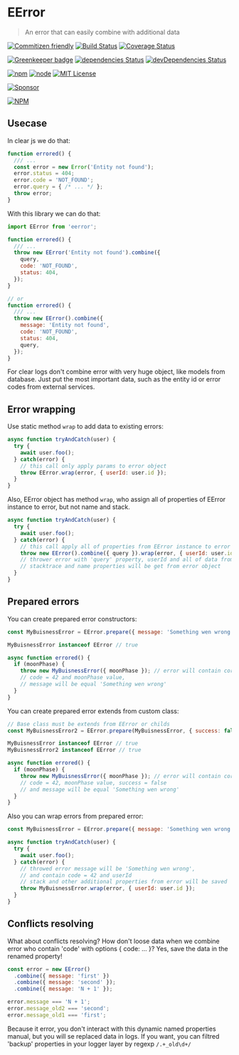 # EError
> An error that can easily combine with additional data

[![Commitizen friendly](https://img.shields.io/badge/commitizen-friendly-brightgreen.svg)](http://commitizen.github.io/cz-cli/)
[![Build Status](https://travis-ci.org/CheerlessCloud/eerror-js.svg?branch=master)](https://travis-ci.org/CheerlessCloud/eerror-js)
[![Coverage Status](https://coveralls.io/repos/github/CheerlessCloud/eerror-js/badge.svg?branch=master)](https://coveralls.io/github/CheerlessCloud/eerror-js?branch=master)

[![Greenkeeper badge](https://badges.greenkeeper.io/CheerlessCloud/eerror-js.svg)](https://greenkeeper.io/)
[![dependencies Status](https://david-dm.org/CheerlessCloud/eerror-js/status.svg)](https://david-dm.org/CheerlessCloud/eerror-js)
[![devDependencies Status](https://david-dm.org/CheerlessCloud/eerror-js/dev-status.svg)](https://david-dm.org/CheerlessCloud/eerror-js?type=dev)

[![npm](https://img.shields.io/npm/v/eerror.svg)]()
[![node](https://img.shields.io/node/v/eerror.svg)]()
[![MIT License](https://img.shields.io/npm/l/eerror.svg)]()

[![Sponsor](https://app.codesponsor.io/embed/jkPpzosXxwDBBaBNpoqWKCXd/CheerlessCloud/eerror-js.svg)](https://app.codesponsor.io/link/jkPpzosXxwDBBaBNpoqWKCXd/CheerlessCloud/eerror-js)

[![NPM](https://nodei.co/npm/eerror.png?downloads=true&downloadRank=true&stars=true)](https://nodei.co/npm/eerror/)


## Usecase
In clear js we do that:
```javascript
function errored() {
  /// ...
  const error = new Error('Entity not found');
  error.status = 404;
  error.code = 'NOT_FOUND';
  error.query = { /* ... */ };
  throw error;
}
```

With this library we can do that:
```javascript
import EError from 'eerror';

function errored() {
  /// ...
  throw new EError('Entity not found').combine({
    query,
    code: 'NOT_FOUND',
    status: 404,
  });
}

// or
function errored() {
  /// ...
  throw new EError().combine({
    message: 'Entity not found',
    code: 'NOT_FOUND',
    status: 404,
    query,
  });
}
```
For clear logs don't combine error with very huge object, like models from database. Just put the most important data, such as the entity id or error codes from external services.

## Error wrapping
Use static method ```wrap``` to add data to existing errors:
```javascript
async function tryAndCatch(user) {
  try {
    await user.foo();
  } catch(error) {
    // this call only apply params to error object
    throw EError.wrap(error, { userId: user.id });
  }
}
```
Also, EError object has method ```wrap```, who assign all of properties of EError instance to error, but not name and stack.
```javascript
async function tryAndCatch(user) {
  try {
    await user.foo();
  } catch(error) {
    // this call apply all of properties from EError instance to error object
    throw new EError().combine({ query }).wrap(error, { userId: user.id });
    // thrower error with 'query' property, userId and all of data from error object
    // stacktrace and name properties will be get from error object
  }
}
```

## Prepared errors
You can create prepared error constructors:
```javascript
const MyBuisnessError = EError.prepare({ message: 'Something wen wrong', code: 42 });

MyBuisnessError instanceof EError // true

async function errored() {
  if (moonPhase) {
    throw new MyBuisnessError({ moonPhase }); // error will contain correct stacktrace,
    // code = 42 and moonPhase value,
    // message will be equal 'Something wen wrong'
  }
}
```
You can create prepared error extends from custom class:
```javascript
// Base class must be extends from EError or childs
const MyBuisnessError2 = EError.prepare(MyBuisnessError, { success: false });

MyBuisnessError instanceof EError // true
MyBuisnessError2 instanceof EError // true

async function errored() {
  if (moonPhase) {
    throw new MyBuisnessError({ moonPhase }); // error will contain correct stacktrace,
    // code = 42, moonPhase value, success = false
    // and message will be equal 'Something wen wrong'
  }
}
```

Also you can wrap errors from prepared error:
```javascript
const MyBuisnessError = EError.prepare({ message: 'Something wen wrong', code: 42 });

async function tryAndCatch(user) {
  try {
    await user.foo();
  } catch(error) {
    // throwed error message will be 'Something wen wrong',
    // and contain code = 42 and userId
    // stack and other additional properties from error will be saved
    throw MyBuisnessError.wrap(error, { userId: user.id });
  }
}
```

## Conflicts resolving
What about conflicts resolving? How don't loose data when we combine error who contain 'code' with options { code: ... }? Yes, save the data in the renamed property!

```javascript
const error = new EError()
  .combine({ message: 'first' })
  .combine({ message: 'second' });
  .combine({ message: 'N + 1' });

error.message === 'N + 1';
error.message_old2 === 'second';
error.message_old1 === 'first';
```

Because it error, you don't interact with this dynamic named properties manual, but you will se replaced data in logs. If you want, you can filtred 'backup' properties in your logger layer by regexp ```/.+_old\d+/```
